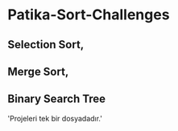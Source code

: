 # Patika-Sort-Challenges
## Selection Sort,
## Merge Sort,
## Binary Search Tree

'Projeleri tek bir dosyadadır.'
